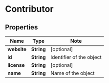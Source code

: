 
# Contributor

## Properties

Name | Type | Note
---- | ---- | ----
**website** | **String** | [optional] 
**id** | **String** | Identifier of the object 
**license** | **String** | [optional] 
**name** | **String** | Name of the object 


